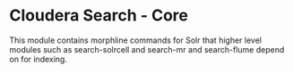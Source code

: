 # Cloudera Search - Core

This module contains morphline commands for Solr that higher level modules such as search-solrcell and search-mr and search-flume depend on for indexing.